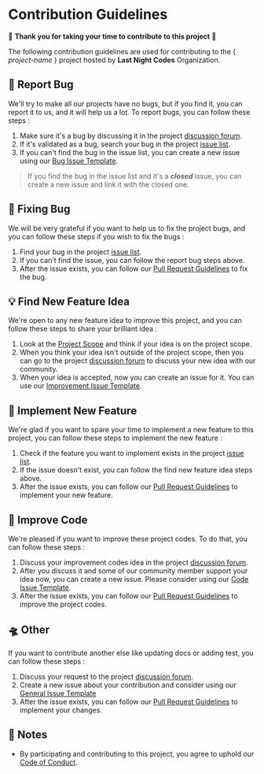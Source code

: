 # Contribution Guidelines
💖 **Thank you for taking your time to contribute to this project** 💖

The following contribution guidelines are used for contributing to the { *project-name* } project hosted by **Last Night Codes** Organization.

## 🐛 Report Bug
We'll try to make all our projects have no bugs, but if you find it, you can report it to us, and it will help us a lot. To report bugs, you can follow these steps :
1. Make sure it's a bug by discussing it in the project [discussion forum](project-discussion-URL).
2. If it's validated as a bug, search your bug in the project [issue list](project-issue-URL).
3. If you can't find the bug in the issue list, you can create a new issue using our [Bug Issue Template](ISSUE_TEMPLATE/bug_issue_template.md).
> If you find the bug in the issue list and it's a ***closed*** issue, you can create a new issue and link it with the closed one.

## 🔧 Fixing Bug
We will be very grateful if you want to help us to fix the project bugs, and you can follow these steps if you wish to fix the bugs :
1. Find your bug in the project [issue list](project-issue-URL). 
2. If you can't find the issue, you can follow the report bug steps above.
3. After the issue exists, you can follow our [Pull Request Guidelines](Other/pull_request_guidelines.md) to fix the bug.

## 💡 Find New Feature Idea
We're open to any new feature idea to improve this project, and you can follow these steps to share your brilliant idea :
1. Look at the [Project Scope](README.md/#project-scope) and think if your idea is on the project scope.
2. When you think your idea isn't outside of the project scope, then you can go to the project [discussion forum](project-decision-URL) to discuss your new idea with our community.
3. When your idea is accepted, now you can create an issue for it. You can use our [Improvement Issue Template](ISSUE_TEMPLATE/feature_issue_template.md).

## 🎉 Implement New Feature
We're glad if you want to spare your time to implement a new feature to this project, you can follow these steps to implement the new feature :
1. Check if the feature you want to implement exists in the project [issue list](feature-issue-URL).
2. If the issue doesn't exist, you can follow the find new feature idea steps above.
3. After the issue exists, you can follow our [Pull Request Guidelines](Other/pull_request_guidelines.md) to implement your new feature.

## 🚀 Improve Code
We're pleased if you want to improve these project codes. To do that, you can follow these steps :
1. Discuss your improvement codes idea in the project [discussion forum](project-decision-URL).
2. After you discuss it and some of our community member support your idea now, you can create a new issue. Please consider using our [Code Issue Template](ISSUE_TEMPLATE/code_issue_template.md).
3. After the issue exists, you can follow our [Pull Request Guidelines](Other/pull_request_guidelines.md) to improve the project codes.

## 🛸 Other
If you want to contribute another else like updating docs or adding test, you can follow these steps :
1. Discuss your request to the project [discussion forum](project-discuss-URL).
2. Create a new issue about your contribution and consider using our [General Issue Template](ISSUE_TEMPLATE/general_issue_template.md)
3. After the issue exists, you can follow our [Pull Request Guidelines](Other/pull_request_guidelines.md) to implement your changes.

## 📌 Notes
- By participating and contributing to this project, you agree to uphold our [Code of Conduct](CODE_OF_CONDUCT.md).